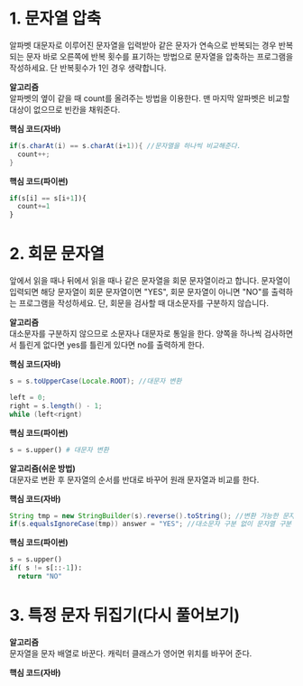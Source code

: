 # 1. 문자열 압축
알파벳 대문자로 이루어진 문자열을 입력받아 같은 문자가 연속으로 반복되는 경우 반복되는 문자 바로 오른쪽에 반복 횟수를 표기하는 방법으로 문자열을 압축하는 프로그램을 작성하세요. 단 반복횟수가 1인 경우 생략합니다.

<strong>알고리즘</strong><br>
알파벳의 옆이 같을 때 count를 올려주는 방법을 이용한다. 맨 마지막 알파벳은 비교할 대상이 없으므로 빈칸을 채워준다.

<strong>핵심 코드(자바)</strong><br>
```java
if(s.charAt(i) == s.charAt(i+1)){ //문자열을 하나씩 비교해준다.
  count++;
}
```
<strong>핵심 코드(파이썬)</strong><br>
```python
if(s[i] == s[i+1]){
  count+=1
}
```
# 2. 회문 문자열
앞에서 읽을 때나 뒤에서 읽을 때나 같은 문자열을 회문 문자열이라고 합니다. 문자열이 입력되면 해당 문자열이 회문 문자열이면 "YES", 회문 문자열이 아니면 "NO"를 출력하는 프로그램을 작성하세요.
단, 회문을 검사할 때 대소문자를 구분하지 않습니다.

<strong>알고리즘</strong><br>
대소문자를 구분하지 않으므로 소문자나 대문자로 통일을 한다. 양쪽을 하나씩 검사하면서 틀린게 없다면 yes를 틀린게 있다면 no를 출력하게 한다.

<strong>핵심 코드(자바)</strong><br>
```java
s = s.toUpperCase(Locale.ROOT); //대문자 변환

left = 0;
right = s.length() - 1;
while (left<rignt)
```
<strong>핵심 코드(파이썬)</strong><br>
```python
s = s.upper() # 대문자 변환
```
<strong>알고리즘(쉬운 방법)</strong><br>
대문자로 변환 후 문자열의 순서를 반대로 바꾸어 원래 문자열과 비교를 한다.

<strong>핵심 코드(자바)</strong><br>
```java
String tmp = new StringBuilder(s).reverse().toString(); //변환 가능한 문자열로 바꾼 후 리버슬 해주고 다시 변환 불가한 문자열로 바꿈
if(s.equalsIgnoreCase(tmp)) answer = "YES"; //대소문자 구분 없이 문자열 구분 가능
```
<strong>핵심 코드(파이썬)</strong><br>
```python
s = s.upper()
if( s != s[::-1]):
  return "NO"
```

# 3. 특정 문자 뒤집기(다시 풀어보기)

<strong>알고리즘</strong><br>
문자열을 문자 배열로 바꾼다. 캐릭터 클래스가 영어면 위치를 바꾸어 준다.

<strong>핵심 코드(자바)</strong><br>
